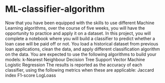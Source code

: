 # ML-classifier-algorithm
Now that you have been equipped with the skills to use different Machine Learning algorithms, over the course of five weeks, you will have the opportunity to practice and apply it on a dataset. In this project, you will complete a notebook where you will build a classifier to predict whether a loan case will be paid off or not.  You load a historical dataset from previous loan applications, clean the data, and apply different classification algorithm on the data. You are expected to use the following algorithms to build your models:  k-Nearest Neighbour Decision Tree Support Vector Machine Logistic Regression The results is reported as the accuracy of each classifier, using the following metrics when these are applicable:  Jaccard index F1-score LogLoass
